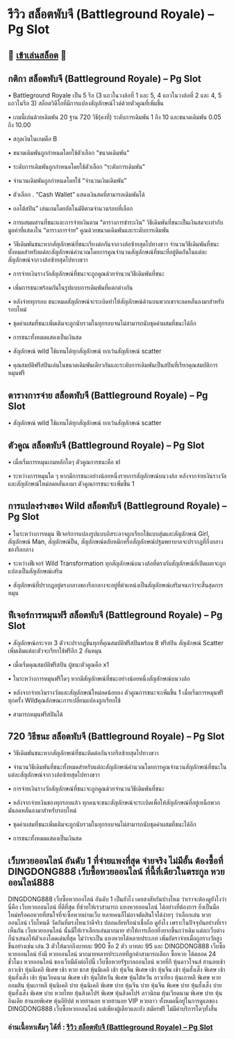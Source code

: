 # รีวิว สล็อตพับจี (Battleground Royale) – Pg Slot

## 🎰 [เข้าเล่นสล็อต](https://bit.ly/3ryTLaH) 🎰

## กติกา สล็อตพับจี (Battleground Royale) – Pg Slot

• Battleground Royale เป็น 5 รีล (3 แถวในวงล้อที่ 1 และ 5, 4 แถวในวงล้อที่ 2 และ 4, 5 แถวในรีล 3) สล็อตวิดีโอที่มีการแปลงสัญลักษณ์ไวด์ด้วยตัวคูณที่เพิ่มขึ้น

• เกมนี้เล่นด้วยเดิมพัน 20 ฐาน 720 วิธี(คงที่) ระดับการเดิมพัน 1 ถึง 10 และขนาดเดิมพัน 0.05 ถึง 10.00

• สกุลเงินในเกมคือ B

• ขนาดเดิมพันถูกกำหนดโดยใช้ตัวเลือก “ขนาดเดิมพัน”

• ระดับการเดิมพันถูกกำหนดโดยใช้ตัวเลือก “ระดับการเดิมพัน”

• จำนวนเดิมพันถูกกำหนดโดยใช้ “จำนวนเงินเดิมพัน”

• ตัวเลือก . “Cash Wallet” แสดงเงินสดที่สามารถเดิมพันได้

• ออโต้สปิน” เล่นเกมโดยอัตโนมัติตามจำนวนรอบที่เลือก

• การผสมผสานที่ชนะและการจ่ายเงินตาม “ตารางการชำระเงิน” วิธีเดิมพันที่ชนะเป็นเงินสดจะเท่ากับมูลค่าที่แสดงใน “ตารางการจ่าย” คูณด้วยขนาดเดิมพันและระดับการเดิมพัน

• วิธีเดิมพันชนะหากสัญลักษณ์ที่ชนะเรียงต่อกันจากวงล้อซ้ายสุดไปทางขวา จำนวนวิธีเดิมพันที่ชนะทั้งหมดสำหรับแต่ละสัญลักษณ์คำนวณโดยการคูณจำนวนสัญลักษณ์ที่ชนะที่อยู่ติดกันในแต่ละสัญลักษณ์จากวงล้อซ้ายสุดไปทางขวา

• การจ่ายเงินรางวัลสัญลักษณ์ที่ชนะจะถูกคูณด้วยจำนวนวิธีเดิมพันที่ชนะ

• เพิ่มการชนะพร้อมกันในรูปแบบการเดิมพันที่แตกต่างกัน

• หลังจ่ายทุกรอบ ชนะหมดสัญลักษณ์จะระเบิดทำให้สัญลักษณ์ด้านบนพวกเขาจะลดหลั่นลงมาสำหรับรอบใหม่

• ชุดค่าผสมที่ชนะเพิ่มเติมจะถูกนับรวมในทุกรอบจนไม่สามารถนับชุดค่าผสมที่ชนะได้อีก

• การชนะทั้งหมดแสดงเป็นเงินสด

• สัญลักษณ์ wild ใช้แทนได้ทุกสัญลักษณ์ ยกเว้นสัญลักษณ์ scatter

• คุณสมบัติฟรีสปินเล่นในขนาดเดิมพันเดียวกันและระดับการเดิมพันเป็นสปินที่เรียกคุณสมบัติการหมุนฟรี

## ตารางการจ่าย สล็อตพับจี (Battleground Royale) – Pg Slot

• สัญลักษณ์ wild ใช้แทนได้ทุกสัญลักษณ์ ยกเว้นสัญลักษณ์ scatter

## ตัวคูณ สล็อตพับจี (Battleground Royale) – Pg Slot

• เมื่อเริ่มการหมุนเกมหลักใดๆ ตัวคูณการชนะคือ xl

• ระหว่างการหมุนใด ๆ หากมีการชนะอย่างน้อยหนึ่งรายการสัญลักษณ์บนวงล้อ หลังจากจ่ายเงินรางวัลและสัญลักษณ์ใหม่ลดหลั่นลงมา ตัวคูณการชนะจะเพิ่มขึ้น 1

## การแปลงร่างของ Wild สล็อตพับจี (Battleground Royale) – Pg Slot

• ในระหว่างการหมุน ฟีเจอร์การแปลงรูปแบบอิสระอาจถูกเรียกใช้แบบสุ่มและสัญลักษณ์ Girl, สัญลักษณ์ Man, สัญลักษณ์ปืน, สัญลักษณ์ตลับหมึกหรือสัญลักษณ์ปฐมพยาบาลจะปรากฏที่กึ่งกลางของรีลกลาง

• ระหว่างฟีเจอร์ Wild Transformation ทุกสัญลักษณ์บนวงล้อที่ตรงกับสัญลักษณ์ที่เปิดเผยจะถูกแปลงเป็นสัญลักษณ์เสริม

• สัญลักษณ์ที่ปรากฏอยู่ตรงกลางของรีลกลางจะอยู่ที่ตำแหน่งเป็นสัญลักษณ์เสริมจนกว่าจะสิ้นสุดการหมุน

## ฟีเจอร์การหมุนฟรี สล็อตพับจี (Battleground Royale) – Pg Slot

• สัญลักษณ์กระจาย 3 ตัวจะปรากฏขึ้นทุกที่คุณสมบัติฟรีสปินพร้อม 8 ฟรีสปิน สัญลักษณ์ Scatter เพิ่มเติมแต่ละตัวจะเรียกใช้ฟรีอีก 2 อันหมุน

• เมื่อเริ่มคุณสมบัติฟรีสปิน ผู้ชนะตัวคูณคือ x1

• ในระหว่างการหมุนฟรีใดๆ หากมีสัญลักษณ์ที่ชนะอย่างน้อยหนึ่งสัญลักษณ์บนวงล้อ

• หลังจากจ่ายเงินรางวัลและสัญลักษณ์ใหม่ลดน้อยลง ตัวคูณการชนะจะเพิ่มขึ้น 1 เมื่อเริ่มการหมุนฟรีทุกครั้ง Wildคุณลักษณะการเปลี่ยนแปลงถูกเรียกใช้

• สามารถหมุนฟรีสปินได้

## 720 วิธีชนะ สล็อตพับจี (Battleground Royale) – Pg Slot

• วิธีเดิมพันชนะหากสัญลักษณ์ที่ชนะติดต่อกันจากรีลซ้ายสุดไปทางขวา

• จำนวนวิธีเดิมพันที่ชนะทั้งหมดสำหรับแต่ละสัญลักษณ์คำนวณโดยการคูณจำนวนสัญลักษณ์ที่ชนะในแต่ละสัญลักษณ์จากวงล้อซ้ายสุดไปทางขวา

• การจ่ายเงินรางวัลสัญลักษณ์ที่ชนะจะถูกคูณด้วยจำนวนวิธีเดิมพันที่ชนะ

• หลังจากจ่ายเงินของทุกรอบแล้ว ทุกคนจะชนะสัญลักษณ์จะระเบิดเพื่อให้สัญลักษณ์ที่อยู่เหนือพวกมันลดหลั่นลงมาสำหรับรอบใหม่

• ชุดค่าผสมที่ชนะเพิ่มเติมจะถูกนับรวมในทุกรอบจนไม่สามารถนับชุดค่าผสมที่ชนะได้อีก

• การชนะทั้งหมดแสดงเป็นเงินสด

## เว็บหวยออนไลน์ อันดับ 1 ที่จ่ายแพงที่สุด จ่ายจริง ไม่มีอั้น ต้องซื้อที่ DINGDONG888 เว็บซื้อหวยออนไลน์ ที่นี้ที่เดียวในตระกูล หวยออนไลน์888
DINGDONG888 เว็บซื้อหวยออไลน์ อันดับ 1 เป็นยังไง เคยสงสัยกันบ้างไหม ว่าเราจะต้องดูยังไงว่านี่คือ เว็บหวยออนไลน์ ที่ดีที่สุด ที่ช่วยให้เราสามารถ แทงหวยออนไลน์ ได้อย่างที่ต้องการ ยิ่งเป็นมือใหม่หรือคอหวยที่สนใจที่จะซื้อหวยผ่านเว็บ หลายคนก็ไม่อาจตัดสินใจได้ง่ายๆ ว่าเลือกเล่น หวยออนไลน์ เว็บไหนดี วัดกันที่ตรงไหนว่าดีจริง ปลอดภัยหรือน่าเชื่อถือ ดูยังไง เพราะในปัจจุบันอย่างที่เราเห็นกัน เว็บหวยออนไลน์ นั้นมีให้เราเลือกเล่นมากมาย ทำให้การเลือกยิ่งยากขึ้นกว่าเดิม แต่ละเว็บต่างก็นำเสนอให้ตัวเองโดดเด่นที่สุด ไม่ว่าจะเป็น แทงหวยได้หลายประเภท เพิ่มอัตราจ่ายเมื่อถูกรางวัลสูงขึ้นอย่างเช่น เล่น 3 ตัวให้มากถึงบาทละ 900 ซื้อ 2 ตัว บาทละ 95 และ DINGDONG888 เว็บซื้อหวยออนไลน์ ยังมี หวยออนไลน์ มากมายหลายประเภทที่ลูกค้าสามารถเลือก ซื้อหวย ได้ตลอด 24 ชั่วโมง หวยออนไลน์ ของเว็บมีดังต่อไปนี้  เว็บซื้อหวยรัฐบาลออนไลน์ หวยยี่กี หุ้นดาวโจนส์ ฮานอยเช้า ลาวเช้า หุ้นนิเคอิ พิเศษ เช้า หวย ธกส หุ้นนิเคอิ เช้า หุ้นจีน พิเศษ เช้า หุ้นจีน เช้า หุ้นฮั่งเส็ง พิเศษ เช้า หุ้นฮั่งเส็ง เช้า หุ้นเวียดนาม พิเศษ เช้า หุ้นไต้หวัน พิเศษ หุ้นไต้หวัน ลาวเที่ยง หุ้นเกาหลี พิเศษ หวยออมสิน หุ้นเกาหลี หุ้นนิเคอิ บ่าย หุ้นนิเคอิ พิเศษ บ่าย หุ้นจีน บ่าย หุ้นจีน พิเศษ บ่าย หุ้นฮั่งเส็ง บ่าย หุ้นฮั่งเส็ง พิเศษ บ่าย หวยไทย หุ้นสิงคโปร์ พิเศษ หุ้นสิงคโปร์ ลาวนิยม หุ้นเวียดนาม พิเศษ บ่าย หุ้นอินเดีย ฮานอยพิเศษ หุ้นอียิปต์ หวยฮานอย หวยฮานอย VIP หวยลาว ทั้งหมดนี้อยู่ในการดูแลของ DINGDONG888 เว็บซื้อหวยออนไลน์ แต่เพียงผู้เดียวและยัง สมัครฟรี ไม่มีค่าบริการใดๆทั้งสิ้น

### อ่านเนื้อหาเต็มๆ ได้ที่ : [รีวิว สล็อตพับจี (Battleground Royale) – Pg Slot](https://dingdong888.co/pg-slot/battleground-royale/)
